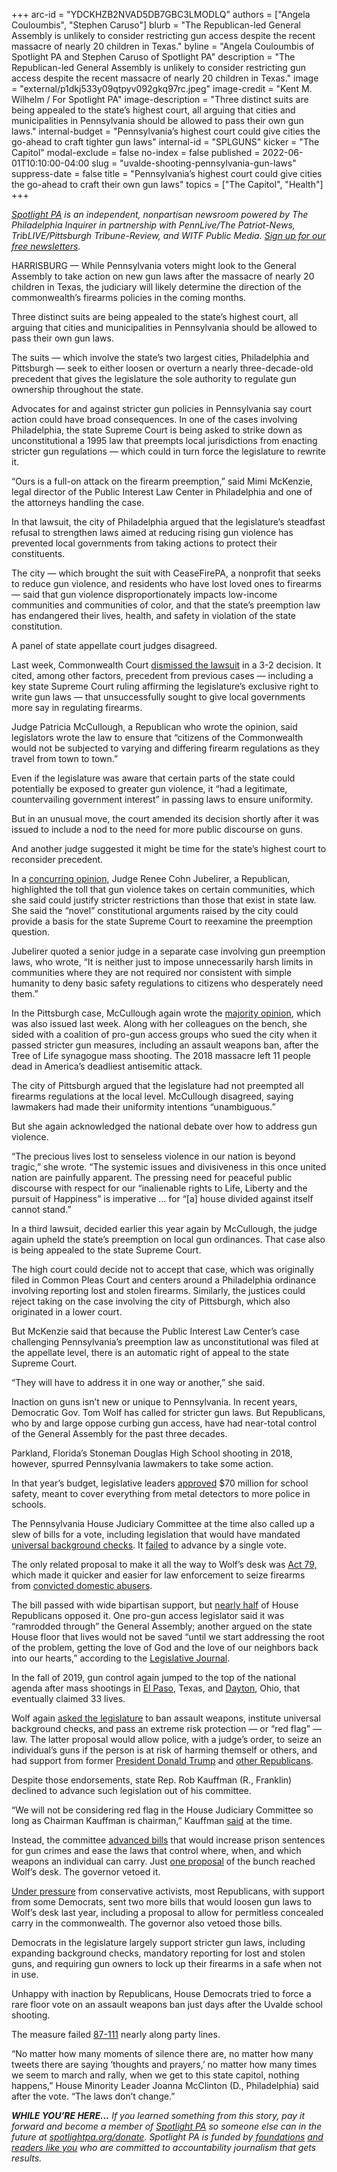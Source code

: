 +++
arc-id = "YDCKHZB2NVAD5DB7GBC3LMODLQ"
authors = ["Angela Couloumbis", "Stephen Caruso"]
blurb = "The Republican-led General Assembly is unlikely to consider restricting gun access despite the recent massacre of nearly 20 children in Texas."
byline = "Angela Couloumbis of Spotlight PA and Stephen Caruso of Spotlight PA"
description = "The Republican-led General Assembly is unlikely to consider restricting gun access despite the recent massacre of nearly 20 children in Texas."
image = "external/p1dkj533y09qtpyv092gkq97rc.jpeg"
image-credit = "Kent M. Wilhelm / For Spotlight PA"
image-description = "Three distinct suits are being appealed to the state’s highest court, all arguing that cities and municipalities in Pennsylvania should be allowed to pass their own gun laws."
internal-budget = "Pennsylvania’s highest court could give cities the go-ahead to craft tighter gun laws"
internal-id = "SPLGUNS"
kicker = "The Capitol"
modal-exclude = false
no-index = false
published = 2022-06-01T10:10:00-04:00
slug = "uvalde-shooting-pennsylvania-gun-laws"
suppress-date = false
title = "Pennsylvania’s highest court could give cities the go-ahead to craft their own gun laws"
topics = ["The Capitol", "Health"]
+++

<a href="https://www.spotlightpa.org/"><i>Spotlight PA</i></a><i> is an independent, nonpartisan newsroom powered by The Philadelphia Inquirer in partnership with PennLive/The Patriot-News, TribLIVE/Pittsburgh Tribune-Review, and WITF Public Media. </i><a href="https://www.spotlightpa.org/newsletters"><i>Sign up for our free newsletters</i></a><i>.</i>

HARRISBURG — While Pennsylvania voters might look to the General Assembly to take action on new gun laws after the massacre of nearly 20 children in Texas, the judiciary will likely determine the direction of the commonwealth’s firearms policies in the coming months.

Three distinct suits are being appealed to the state’s highest court, all arguing that cities and municipalities in Pennsylvania should be allowed to pass their own gun laws.

The suits — which involve the state’s two largest cities, Philadelphia and Pittsburgh — seek to either loosen or overturn a nearly three-decade-old precedent that gives the legislature the sole authority to regulate gun ownership throughout the state.

Advocates for and against stricter gun policies in Pennsylvania say court action could have broad consequences. In one of the cases involving Philadelphia, the state Supreme Court is being asked to strike down as unconstitutional a 1995 law that preempts local jurisdictions from enacting stricter gun regulations — which could in turn force the legislature to rewrite it.

<script src="https://www.spotlightpa.org/embed.js" async></script><div data-spl-embed-version="1" data-spl-src="https://www.spotlightpa.org/embeds/newsletter/"></div>

“Ours is a full-on attack on the firearm preemption,” said Mimi McKenzie, legal director of the Public Interest Law Center in Philadelphia and one of the attorneys handling the case.

In that lawsuit, the city of Philadelphia argued that the legislature’s steadfast refusal to strengthen laws aimed at reducing rising gun violence has prevented local governments from taking actions to protect their constituents.

The city — which brought the suit with CeaseFirePA, a nonprofit that seeks to reduce gun violence, and residents who have lost loved ones to firearms — said that gun violence disproportionately impacts low-income communities and communities of color, and that the state’s preemption law has endangered their lives, health, and safety in violation of the state constitution.

A panel of state appellate court judges disagreed.

Last week, Commonwealth Court <a href="https://web.archive.org/20220531194650/https://www.pubintlaw.org/wp-content/uploads/2022/05/22.05.27-Amended-Opinion.pdf">dismissed the lawsuit</a> in a 3-2 decision. It cited, among other factors, precedent from previous cases — including a key state Supreme Court ruling affirming the legislature’s exclusive right to write gun laws — that unsuccessfully sought to give local governments more say in regulating firearms.

Judge Patricia McCullough, a Republican who wrote the opinion, said legislators wrote the law to ensure that “citizens of the Commonwealth would not be subjected to varying and differing firearm regulations as they travel from town to town.”

Even if the legislature was aware that certain parts of the state could potentially be exposed to greater gun violence, it “had a legitimate, countervailing government interest” in passing laws to ensure uniformity.

But in an unusual move, the court amended its decision shortly after it was issued to include a nod to the need for more public discourse on guns.

And another judge suggested it might be time for the state’s highest court to reconsider precedent.

In a <a href="https://web.archive.org/20220531194638/https://www.pubintlaw.org/wp-content/uploads/2022/05/22.05.26-Concurring-Opinion.pdf">concurring opinion</a>, Judge Renee Cohn Jubelirer, a Republican, highlighted the toll that gun violence takes on certain communities, which she said could justify stricter restrictions than those that exist in state law. She said the “novel” constitutional arguments raised by the city could provide a basis for the state Supreme Court to reexamine the preemption question.

Jubelirer quoted a senior judge in a separate case involving gun preemption laws, who wrote, “It is neither just to impose unnecessarily harsh limits in communities where they are not required nor consistent with simple humanity to deny basic safety regulations to citizens who desperately need them.”

In the Pittsburgh case, McCullough again wrote the <a href="https://web.archive.org/20220601171456/https://assets.nationbuilder.com/firearmspolicycoalition/pages/5237/attachments/original/1653659153/FOAC_v_Pittsburgh_Opinion.pdf?1653659153">majority opinion</a>, which was also issued last week. Along with her colleagues on the bench, she sided with a coalition of pro-gun access groups who sued the city when it passed stricter gun measures, including an assault weapons ban, after the Tree of Life synagogue mass shooting. The 2018 massacre left 11 people dead in America’s deadliest antisemitic attack.

The city of Pittsburgh argued that the legislature had not preempted all firearms regulations at the local level. McCullough disagreed, saying lawmakers had made their uniformity intentions “unambiguous.”

But she again acknowledged the national debate over how to address gun violence.

“The precious lives lost to senseless violence in our nation is beyond tragic,” she wrote. “The systemic issues and divisiveness in this once united nation are painfully apparent. The pressing need for peaceful public discourse with respect for our “inalienable rights to Life, Liberty and the pursuit of Happiness” is imperative … for “[a] house divided against itself cannot stand.”

In a third lawsuit, decided earlier this year again by McCullough, the judge again upheld the state’s preemption on local gun ordinances. That case also is being appealed to the state Supreme Court.

The high court could decide not to accept that case, which was originally filed in Common Pleas Court and centers around a Philadelphia ordinance involving reporting lost and stolen firearms. Similarly, the justices could reject taking on the case involving the city of Pittsburgh, which also originated in a lower court.

But McKenzie said that because the Public Interest Law Center’s case challenging Pennsylvania’s preemption law as unconstitutional was filed at the appellate level, there is an automatic right of appeal to the state Supreme Court.

“They will have to address it in one way or another,” she said.

Inaction on guns isn’t new or unique to Pennsylvania. In recent years, Democratic Gov. Tom Wolf has called for stricter gun laws. But Republicans, who by and large oppose curbing gun access, have had near-total control of the General Assembly for the past three decades.

Parkland, Florida’s Stoneman Douglas High School shooting in 2018, however, spurred Pennsylvania lawmakers to take some action.

In that year’s budget, legislative leaders <a href="https://web.archive.org/20220601161107/https://www.psba.org/2018/06/statement-2018-19-state-budget/">approved</a> $70 million for school safety, meant to cover everything from metal detectors to more police in schools.

The Pennsylvania House Judiciary Committee at the time also called up a slew of bills for a vote, including legislation that would have mandated <a href="https://web.archive.org/20180717174238/https://billypenn.com/2018/07/13/universal-background-checks-failed-by-1-vote-but-gun-control-supporters-could-still-win/">universal background checks</a>. It <a href="https://web.archive.org/20190925114548/https://www.legis.state.pa.us/cfdocs/legis/RCC/PUBLIC/listVoteSummaryH.cfm?sYear=2017&sInd=0&cteeCde=24&theDate=06/20/2018&RollCallId=1764">failed</a> to advance by a single vote.

The only related proposal to make it all the way to Wolf’s desk was <a href="https://www.legis.state.pa.us/cfdocs/legis/li/uconsCheck.cfm?yr=2018&sessInd=0&act=79">Act 79,</a> which made it quicker and easier for law enforcement to seize firearms from <a href="https://web.archive.org/20190409145928/https://whyy.org/articles/new-pa-gun-restrictions-in-domestic-abuse-cases-begin-wednesday/">convicted domestic abusers</a>.

The bill passed with wide bipartisan support, but <a href="https://web.archive.org/20190925114316/https://www.legis.state.pa.us/CFDOCS/Legis/RC/Public/rc_view_action2.cfm?sess_yr=2017&sess_ind=0&rc_body=H&rc_nbr=1477">nearly half</a> of House Republicans opposed it. One pro-gun access legislator said it was “ramrodded through” the General Assembly; another argued on the state House floor that lives would not be saved “until we start addressing the root of the problem, getting the love of God and the love of our neighbors back into our hearts,” according to the <a href="https://www.legis.state.pa.us/WU01/LI/HJ/2018/0/20180926.pdf">Legislative Journal</a>.

In the fall of 2019, gun control again jumped to the top of the national agenda after mass shootings in <a href="https://web.archive.org/20210803113552/https://www.texastribune.org/2021/08/03/el-paso-walmart-mass-shooting-legislature/">El Paso</a>, Texas, and <a href="https://web.archive.org/20211129175408/https://www.wlwt.com/article/fbi-releases-report-on-investigation-into-motive-behind-dayton-mass-shooting/38376786">Dayton</a>, Ohio, that eventually claimed 33 lives.

Wolf again <a href="https://web.archive.org/20191227145042/https://www.penncapital-star.com/government-politics/wolf-calls-for-swift-passage-of-red-flag-law-universal-background-checks-in-wake-of-el-paso-dayton-shootings/">asked the legislature</a> to ban assault weapons, institute universal background checks, and pass an extreme risk protection — or “red flag” — law. The latter proposal would allow police, with a judge’s order, to seize an individual’s guns if the person is at risk of harming themself or others, and had support from former <a href="https://web.archive.org/20191227145101/https://www.penncapital-star.com/government-politics/trump-wants-states-to-pass-red-flag-gun-laws-will-the-pennsylvania-legislature-comply/">President Donald Trump</a> and <a href="https://web.archive.org/20190712161941/https://www.penncapital-star.com/civil-rights-social-justice/how-one-republican-lawmaker-is-trying-to-balance-gun-rights-and-due-process-in-pennsylvania/">other Republicans</a>.

Despite those endorsements, state Rep. Rob Kauffman (R., Franklin) declined to advance such legislation out of his committee.

“We will not be considering red flag in the House Judiciary Committee so long as Chairman Kauffman is chairman,” Kauffman <a href="https://web.archive.org/20191227132324/https://www.penncapital-star.com/civil-rights-social-justice/house-judiciary-chairman-says-he-wont-consider-red-flag-proposal-advances-pro-gun-bills/">said</a> at the time.

Instead, the committee <a href="https://web.archive.org/20220601170753/https://www.legis.state.pa.us/cfdocs/legis/CMS/ArchiveDetails.cfm?SessYear=2019&MeetingId=488&Code=24&Chamber=H">advanced bills</a> that would increase prison sentences for gun crimes and ease the laws that control where, when, and which weapons an individual can carry. Just <a href="https://web.archive.org/20190925111947/https://www.legis.state.pa.us/cfdocs/billinfo/billinfo.cfm?syear=2019&sind=0&body=H&type=B&bn=1747">one proposal</a> of the bunch reached Wolf’s desk. The governor vetoed it.

<script src="https://www.spotlightpa.org/embed.js" async></script><div data-spl-embed-version="1" data-spl-src="https://www.spotlightpa.org/embeds/donate/?eyebrow_text=SPRING%20MEMBER%20DRIVE%20&cta_text=GIVE%20NOW%2C%20WE'LL%20DOUBLE%20IT&teaser_text=This%20story%20by%20Spotlight%20PA%20is%20available%20to%20everyone%20at%20no%20cost%20thanks%20to%20our%20members.%20%3Cb%3EMake%20a%20gift%20during%20our%20spring%20member%20drive%20and%20your%20support%20will%20be%20DOUBLED.%3C%2Fb%3E"></div>

<a href="https://web.archive.org/20210526005739/https://www.penncapital-star.com/government-politics/we-have-an-obligation-house-republicans-advance-bills-to-restrict-reproductive-health-expand-gun-rights/">Under pressure</a> from conservative activists, most Republicans, with support from some Democrats, sent two more bills that would loosen gun laws to Wolf’s desk last year, including a proposal to allow for permitless concealed carry in the commonwealth. The governor also vetoed those bills.

Democrats in the legislature largely support stricter gun laws, including expanding background checks, mandatory reporting for lost and stolen guns, and requiring gun owners to lock up their firearms in a safe when not in use.

Unhappy with inaction by Republicans, House Democrats tried to force a rare floor vote on an assault weapons ban just days after the Uvalde school shooting.

The measure failed <a href="https://web.archive.org/20220525185654/https://www.legis.state.pa.us/cfdocs/legis/RC/Public/rc_view_action2.cfm?sess_yr=2021&sess_ind=0&rc_body=H&rc_nbr=913">87-111</a> nearly along party lines.

“No matter how many moments of silence there are, no matter how many tweets there are saying ‘thoughts and prayers,’ no matter how many times we seem to march and rally, when we get to this state capitol, nothing happens,” House Minority Leader Joanna McClinton (D., Philadelphia) said after the vote. “The laws don’t change.”

<i><b>WHILE YOU’RE HERE...</b></i><i> If you learned something from this story, pay it forward and become a member of </i><a href="https://www.spotlightpa.org/"><i>Spotlight PA</i></a><i> so someone else can in the future at </i><a href="https://www.spotlightpa.org/donate"><i>spotlightpa.org/donate</i></a><i>. Spotlight PA is funded by</i><a href="https://www.spotlightpa.org/support"><i> foundations</i></a><i> </i><a href="https://www.spotlightpa.org/support"><i>and readers like you</i></a><i> who are committed to accountability journalism that gets results.</i>
